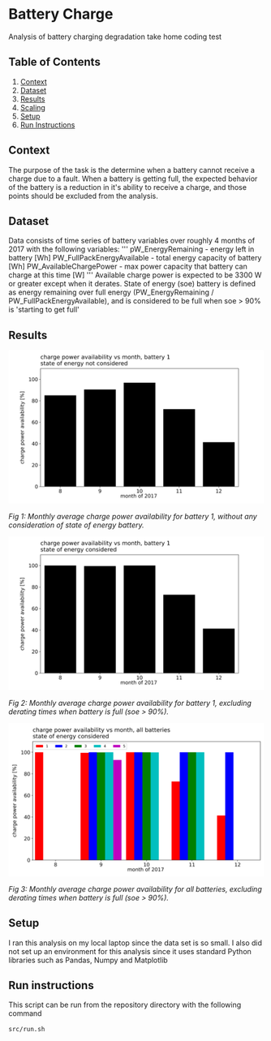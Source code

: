 
# Battery Charge

Analysis of battery charging degradation take home coding test 

## Table of Contents

1. [Context](README.md#context)
1. [Dataset](README.md#dataset)
1. [Results](README.md#results)
1. [Scaling](README.md#scaling)
1. [Setup](README.md#setup)
1. [Run Instructions](README.md#run-instructions)

## Context 

The purpose of the task is the determine when a battery cannot receive a charge due to a fault.
When a battery is getting full, the expected behavior of the battery is a reduction in 
it's ability to receive a charge, and those points should be excluded from the analysis.

## Dataset 

Data consists of time series of battery variables over roughly 4 months of 2017 with the following variables: 
'''
pW_EnergyRemaining  - energy left in battery [Wh]
PW_FullPackEnergyAvailable - total energy capacity of battery [Wh]
PW_AvailableChargePower - max power capacity that battery can charge at this time [W]
'''
Available charge power is expected to be 3300 W or greater except when it derates.
State of energy (soe) battery is defined as energy remaining over full energy 
(PW_EnergyRemaining / PW_FullPackEnergyAvailable), and is considered to be full when 
soe > 90% is 'starting to get full'

## Results 

![alt text](images/battery_charge1.png "hover text")

*Fig 1: Monthly average charge power availability for battery 1, without any
consideration of state of energy battery.*

![alt text](images/battery_charge2.png "hover text")

*Fig 2: Monthly average charge power availability for battery 1, excluding
derating times when battery is full (soe > 90%).*

![alt text](images/battery_charge3.png "hover text")

*Fig 3: Monthly average charge power availability for all batteries, excluding
derating times when battery is full (soe > 90%).*

## Setup

I ran this analysis on my local laptop since the data set is so small.
I also did not set up an environment for this analysis since it uses standard 
Python libraries such as Pandas, Numpy and Matplotlib

## Run instructions

This script can be run from the repository directory with the following command 

```
src/run.sh
```
